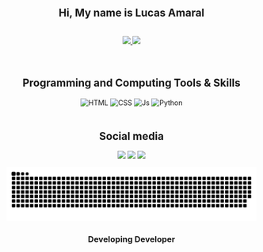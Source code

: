 <div align="center">

<h2>Hi, My name is Lucas Amaral</h2>
<br>
</div>
<div align="center">
  <a href="https://github.com/lucasgga1">
    <img height="130em" src="https://github-readme-stats.vercel.app/api?username=lucasgga1&count_private=true&include_all_commits=true&show_icons=true&theme=dracula&hide_border=false&show_owner=true"/>
    <img height="130em" src="https://github-readme-stats.vercel.app/api/top-langs/?username=lucasgga7&theme=dracula&hide_border=false&&layout=compact"/>
  </a>
</div><br><br>
<div align="center" valign="top">
  <h2>Programming and Computing Tools & Skills</h2>
  <img align="center" alt="HTML" height="30" width="40" src="https://img.shields.io/badge/HTML5-E34F26?style=for-the-badge&logo=html5&logoColor=white">
  <img align="center" alt="CSS" height="30" width="40" src="https://img.shields.io/badge/CSS3-1572B6?style=for-the-badge&logo=css3&logoColor=white">
  <img align="center" alt="Js" height="30" width="40" src="https://img.shields.io/badge/JavaScript-F7DF1E?style=for-the-badge&logo=javascript&logoColor=black">
  <img align="center" alt="Python" height="30" width="40" src="https://img.shields.io/badge/Python-14354C?style=for-the-badge&logo=python&logoColor=white"/>    
</div><br>
<div align="center">
  <h2>Social media</h2>
  <a href="#" target="_blank"><img src="https://img.shields.io/badge/WhatsApp-25D366?style=for-the-badge&logo=whatsapp&logoColor=white" target="_blank"></a>
  <a href="#" target="_blank"><img src="https://img.shields.io/badge/Instagram-E4405F?style=for-the-badge&logo=instagram&logoColor=white" target="_blank"></a>
  <a href="#" target="_blank"><img src="https://img.shields.io/badge/-LinkedIn-%230077B5?style=for-the-badge&logo=linkedin&logoColor=white" target="_blank"></a> 
</div>
<div align="center">
  
  ![Snake animation](https://github.com/lucasgga1/lucasgga1/blob/output/github-contribution-grid-snake.svg)
  
  ### Developing Developer
</div>
